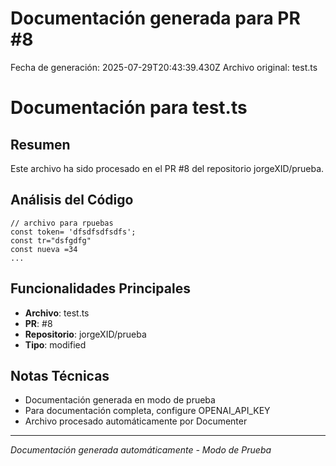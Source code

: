 # Documentación generada para PR #8

Fecha de generación: 2025-07-29T20:43:39.430Z
Archivo original: test.ts

# Documentación para test.ts

## Resumen
Este archivo ha sido procesado en el PR #8 del repositorio jorgeXID/prueba.

## Análisis del Código
```
// archivo para rpuebas 
const token= 'dfsdfsdfsdfs'; 
const tr="dsfgdfg"
const nueva =34
...
```

## Funcionalidades Principales
- **Archivo**: test.ts
- **PR**: #8
- **Repositorio**: jorgeXID/prueba
- **Tipo**: modified

## Notas Técnicas
- Documentación generada en modo de prueba
- Para documentación completa, configure OPENAI_API_KEY
- Archivo procesado automáticamente por Documenter

---
*Documentación generada automáticamente - Modo de Prueba*